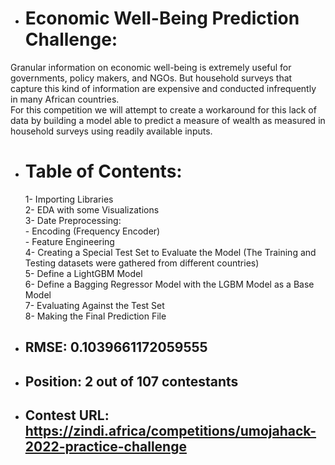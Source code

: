 * # Economic Well-Being Prediction Challenge: 
Granular information on economic well-being is extremely useful for governments, policy makers, and NGOs. But household surveys that capture this 
kind of information are expensive and conducted infrequently in many African countries. 
<br />For this competition we will attempt to create a workaround for this lack of data by building a model able to predict a measure of wealth as 
measured in household surveys using readily available inputs.
* # Table of Contents:
  1- Importing Libraries
<br />  2- EDA with some Visualizations
<br />  3- Date Preprocessing:
<br />   - Encoding (Frequency Encoder)
<br />   - Feature Engineering
<br /> 4- Creating a Special Test Set to Evaluate the Model (The Training and Testing datasets were gathered from different countries) 
<br /> 5- Define a LightGBM Model
<br /> 6- Define a Bagging Regressor Model with the LGBM Model as a Base Model
<br /> 7- Evaluating Against the Test Set
<br /> 8- Making the Final Prediction File

* ## RMSE: 0.1039661172059555
* ## Position: 2 out of 107 contestants
* ## Contest URL: https://zindi.africa/competitions/umojahack-2022-practice-challenge

